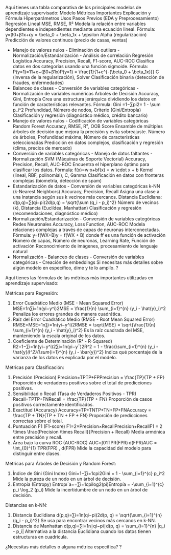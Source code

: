 Aquí tienes una tabla comparativa de los principales modelos de aprendizaje supervisado:
Modelo
Métricas Importantes
Explicación y Fórmula
Hiperparámetros
Usos
Pasos Previos (EDA y Preprocesamiento)
Regresión Lineal
MSE, RMSE, R²
Modela la relación entre variables dependientes e independientes mediante una ecuación lineal. Fórmula: y=β0+β1x+ϵy = \beta_0 + \beta_1x + \epsilon
Alpha (regularización)
Predicción de valores continuos (precio de casas, ventas)
- Manejo de valores nulos - Eliminación de outliers - Normalización/Estandarización - Análisis de correlación
Regresión Logística
Accuracy, Precision, Recall, F1-score, AUC-ROC
Clasifica datos en dos categorías usando una función sigmoide. Fórmula: P(y=1)=11+e−(β0+β1x)P(y=1) = \frac{1}{1+e^{-(\beta_0 + \beta_1x)}}
C (inversa de la regularización), Solver
Clasificación binaria (detección de fraudes, enfermedades)
- Balanceo de clases - Conversión de variables categóricas - Normalización de variables numéricas
Árboles de Decisión
Accuracy, Gini, Entropía
Crea una estructura jerárquica dividiendo los datos en función de características relevantes. Fórmula: Gini =1−∑pi2= 1 - \sum p_i^2
Profundidad, Número de nodos, Criterio (Gini/Entropía)
Clasificación y regresión (diagnóstico médico, crédito bancario)
- Manejo de valores nulos - Codificación de variables categóricas
Random Forest
Accuracy, RMSE, R², OOB Score
Ensamble de múltiples árboles de decisión que mejora la precisión y evita sobreajuste.
Número de árboles, Profundidad máxima, Número de características seleccionadas
Predicción en datos complejos, clasificación y regresión (clima, precios de mercado)
- Conversión de variables categóricas - Manejo de datos faltantes - Normalización
SVM (Máquinas de Soporte Vectorial)
Accuracy, Precision, Recall, AUC-ROC
Encuentra el hiperplano óptimo para clasificar los datos. Fórmula: f(x)=w⋅x+bf(x) = w \cdot x + b
Kernel (lineal, RBF, polinomial), C, Gamma
Clasificación en datos con fronteras complejas (biometría, detección de spam)
- Estandarización de datos - Conversión de variables categóricas
k-NN (k-Nearest Neighbors)
Accuracy, Precision, Recall
Asigna una clase a una instancia según sus k vecinos más cercanos. Distancia Euclidiana: d(p,q)=∑(qi−pi)2d(p,q) = \sqrt{\sum (q_i - p_i)^2}
Número de vecinos (k), Distancia (Euclídea, Manhattan)
Clasificación y regresión (recomendaciones, diagnóstico médico)
- Normalización/Estandarización - Conversión de variables categóricas
Redes Neuronales
Accuracy, Loss Function, AUC-ROC
Modela relaciones complejas a través de capas de neuronas interconectadas. Fórmula: y=f(WX+B)y = f(WX + B) donde ff es una función de activación
Número de capas, Número de neuronas, Learning Rate, Función de activación
Reconocimiento de imágenes, procesamiento de lenguaje natural
- Normalización - Balanceo de clases - Conversión de variables categóricas - Creación de embeddings
Si necesitas más detalles sobre algún modelo en específico, dime y te lo amplío. ?


Aquí tienes las fórmulas de las métricas más importantes utilizadas en aprendizaje supervisado:

Métricas para Regresión:
1. Error Cuadrático Medio (MSE - Mean Squared Error)
MSE=1n∑i=1n(yi−y^i)2MSE = \frac{1}{n} \sum_{i=1}^{n} (y_i - \hat{y}_i)^2 
Penaliza los errores grandes de manera cuadrática. 
2. Raíz del Error Cuadrático Medio (RMSE - Root Mean Squared Error)
RMSE=MSE=1n∑i=1n(yi−y^i)2RMSE = \sqrt{MSE} = \sqrt{\frac{1}{n} \sum_{i=1}^{n} (y_i - \hat{y}_i)^2} 
Es la raíz cuadrada del MSE, manteniendo la escala original de los datos. 
3. Coeficiente de Determinación (R² - R-Squared)
R2=1−∑i=1n(yi−y^i)2∑i=1n(yi−yˉ)2R^2 = 1 - \frac{\sum_{i=1}^{n} (y_i - \hat{y}_i)^2}{\sum_{i=1}^{n} (y_i - \bar{y})^2} 
Indica qué porcentaje de la varianza de los datos es explicada por el modelo. 

Métricas para Clasificación:
1. Precisión (Precision)
Precision=TPTP+FPPrecision = \frac{TP}{TP + FP} 
Proporción de verdaderos positivos sobre el total de predicciones positivas. 
2. Sensibilidad o Recall (Tasa de Verdaderos Positivos - TPR)
Recall=TPTP+FNRecall = \frac{TP}{TP + FN} 
Proporción de casos positivos correctamente identificados. 
3. Exactitud (Accuracy)
Accuracy=TP+TNTP+TN+FP+FNAccuracy = \frac{TP + TN}{TP + TN + FP + FN} 
Proporción de predicciones correctas sobre el total. 
4. Puntuación F1 (F1-score)
F1=2×Precision×RecallPrecision+RecallF1 = 2 \times \frac{Precision \times Recall}{Precision + Recall} 
Media armónica entre precisión y recall. 
5. Área bajo la curva ROC (AUC-ROC)
AUC=∫01TPR(FPR) d(FPR)AUC = \int_{0}^{1} TPR(FPR) \, d(FPR) 
Mide la capacidad del modelo para distinguir entre clases. 

Métricas para Árboles de Decisión y Random Forest:
1. Índice de Gini (Gini Index)
Gini=1−∑i=1cpi2Gini = 1 - \sum_{i=1}^{c} p_i^2 
Mide la pureza de un nodo en un árbol de decisión. 
2. Entropía (Entropy)
Entropıˊa=−∑i=1cpilog⁡2(pi)Entropía = -\sum_{i=1}^{c} p_i \log_2 (p_i) 
Mide la incertidumbre de un nodo en un árbol de decisión. 

Distancias en k-NN:
1. Distancia Euclidiana
d(p,q)=∑i=1n(qi−pi)2d(p, q) = \sqrt{\sum_{i=1}^{n} (q_i - p_i)^2} 
Se usa para encontrar vecinos más cercanos en k-NN. 
2. Distancia de Manhattan
d(p,q)=∑i=1n∣qi−pi∣d(p, q) = \sum_{i=1}^{n} |q_i - p_i| 
Alternativa a la distancia Euclidiana cuando los datos tienen estructuras en cuadrícula. 

¿Necesitas más detalles o alguna métrica específica? ?
